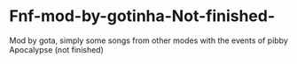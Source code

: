 # Fnf-mod-by-gotinha-Not-finished-
Mod by gota, simply some songs from other modes with the events of pibby Apocalypse (not finished)
